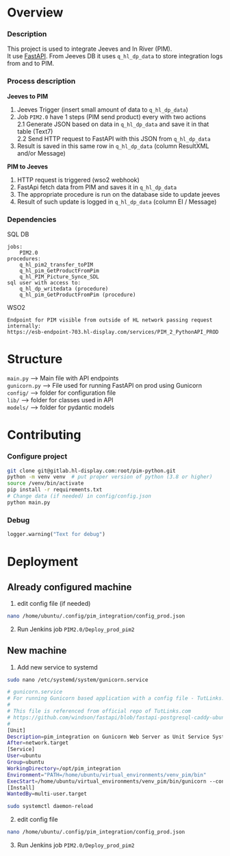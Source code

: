 # Overview
### Description
This project is used to integrate Jeeves and In River (PIM).  
It use [FastAPI](https://fastapi.tiangolo.com/).
From Jeeves DB it uses `q_hl_dp_data` to store integration logs from and to PIM.

### Process description
**Jeeves to PIM**
1. Jeeves Trigger (insert small amount of data to `q_hl_dp_data`)
2. Job `PIM2.0` have 1 steps (PIM send product) every with two actions  
2.1 Generate JSON based on data in `q_hl_dp_data` and save it in that table (Text7)  
2.2 Send HTTP request to FastAPI with this JSON from `q_hl_dp_data`  
4. Result is saved in this same row in `q_hl_dp_data` (column ResultXML and/or Message)  

**PIM to Jeeves**  
1. HTTP request is triggered (wso2 webhook)
2. FastApi fetch data from PIM and saves it in `q_hl_dp_data`
3. The appropriate procedure is run on the database side to update jeeves
4. Result of such update is logged in `q_hl_dp_data` (column EI / Message)


### Dependencies
SQL DB
```
jobs:
    PIM2.0
procedures:
    q_hl_pim2_transfer_toPIM
    q_hl_pim_GetProductFromPim
    q_hl_PIM_Picture_Synce_SDL
sql user with access to:
    q_hl_dp_writedata (procedure)
    q_hl_pim_GetProductFromPim (procedure)
```

WSO2
```
Endpoint for PIM visible from outside of HL network passing request internally:
https://esb-endpoint-703.hl-display.com/services/PIM_2_PythonAPI_PROD
```
# Structure
`main.py` --> Main file with API endpoints  
`gunicorn.py` --> File used for running FastAPI on prod using Gunicorn  
`config/` --> folder for configuration file  
`lib/` --> folder for classes used in API  
`models/` --> folder for pydantic models  

# Contributing
### Configure project
```bash
git clone git@gitlab.hl-display.com:root/pim-python.git
python -m venv venv  # put proper version of python (3.8 or higher)
source /venv/bin/activate
pip install -r requirements.txt
# Change data (if needed) in config/config.json
python main.py
```
### Debug
```python
logger.warning("Text for debug")
```
# Deployment
## Already configured machine
1. edit config file (if needed)
```bash
nano /home/ubuntu/.config/pim_integration/config_prod.json
```
2. Run Jenkins job `PIM2.0/Deploy_prod_pim2`
## New machine
1. Add new service to systemd
```bash
sudo nano /etc/systemd/system/gunicorn.service
```
```bash
# gunicorn.service
# For running Gunicorn based application with a config file - TutLinks.com
#
# This file is referenced from official repo of TutLinks.com
# https://github.com/windson/fastapi/blob/fastapi-postgresql-caddy-ubuntu-deploy/gunicorn.service
#
[Unit]
Description=pim_integration on Gunicorn Web Server as Unit Service Systemd
After=network.target
[Service]
User=ubuntu
Group=ubuntu
WorkingDirectory=/opt/pim_integration
Environment="PATH=/home/ubuntu/virtual_environments/venv_pim/bin"
ExecStart=/home/ubuntu/virtual_environments/venv_pim/bin/gunicorn --config /opt/pim_integration/gunicorn.py main:app
[Install]
WantedBy=multi-user.target

```
```bash
sudo systemctl daemon-reload
```
2. edit config file
```bash
nano /home/ubuntu/.config/pim_integration/config_prod.json
```
3. Run Jenkins job `PIM2.0/Deploy_prod_pim2`